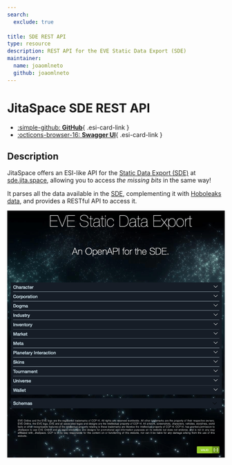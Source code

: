 ```yaml
---
search:
  exclude: true

title: SDE REST API
type: resource
description: REST API for the EVE Static Data Export (SDE)
maintainer:
  name: joaomlneto
  github: joaomlneto
---
```


# JitaSpace SDE REST API


<div class="grid cards" markdown>

- [:simple-github: __GitHub__](https://github.com/joaomlneto/jitaspace){ .esi-card-link }
- [:octicons-browser-16: __Swagger UI__](https://sde.jita.space){ .esi-card-link }

</div>

## Description

JitaSpace offers an ESI-like API for the [Static Data Export (SDE)](https://developers.eveonline.com/docs/resources/) at [sde.jita.space](https://sde.jita.space), allowing you to access _the missing bits_ in the same way!

It parses all the data available in the [SDE](https://developers.eveonline.com/docs/resources/), complementing it with [Hoboleaks data](https://sde.hoboleaks.space), and provides a RESTful API to access it.

![Swagger UI for the SDE REST API](sde_rest_api.png)
